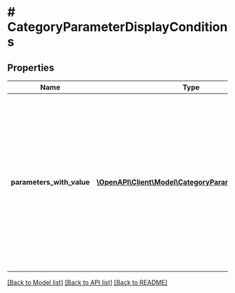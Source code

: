 # # CategoryParameterDisplayConditions

## Properties

Name | Type | Description | Notes
------------ | ------------- | ------------- | -------------
**parameters_with_value** | [**\OpenAPI\Client\Model\CategoryParameterWithValue[]**](CategoryParameterWithValue.md) | Condition type which displays this parameter only if each of the given other parameters has filled in one of the respective given value ids in an offer or product. Empty if no condition of this type is present. |

[[Back to Model list]](../../README.md#models) [[Back to API list]](../../README.md#endpoints) [[Back to README]](../../README.md)
